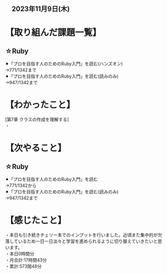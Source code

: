 ## 　2023年11月9日(木)
# 【取り組んだ課題一覧】
## ☆Ruby
⚫︎「プロを目指す人のためのRuby入門」を読む(ハンズオン)<br>
→771/1342まで<br>
⚫︎「プロを目指す人のためのRuby入門」を読む(読みのみ)<br>
→947/1342まで<br>
# 【わかったこと】
[第7章 クラスの作成を理解する]<br>
・
# 【次やること】
## ☆Ruby
⚫︎「プロを目指す人のためのRuby入門」を読む<br>
→771/1342から<br>
⚫︎「プロを目指す人のためのRuby入門」を読む(読みのみ)<br>
→947/1342まで<br>
# 【感じたこと】
・本日も引き続きチェリー本でのインプットを行いました。近頃また集中的が欠落しているため一日一日淡々と学習を進められるように切り替えていきたいと思います。<br>
・本日0時間分<br>
・月合計:17時間43分<br>
・累計:573間48分<br>
